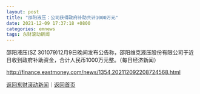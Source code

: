 ```yaml
---
layout: post
title: "邵阳液压：公司获得政府补助共计1000万元"
date: 2021-12-09 17:37:18 +0800
categories: emnews
tags: 东财滚动新闻
---
```


邵阳液压(SZ 301079)12月9日晚间发布公告称，邵阳维克液压股份有限公司于近日收到政府补助资金，合计人民币1000万元整。（每日经济新闻）

<http://finance.eastmoney.com/news/1354,202112092208724568.html>

[返回东财滚动新闻](//finews.withounder.com/emnews/)｜[返回首页](//finews.withounder.com/)